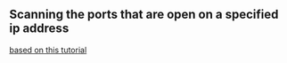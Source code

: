 ## Scanning the ports that are open on a specified ip address

[based on this tutorial](https://youtu.be/-Jp7sabBCp4?feature=shared)